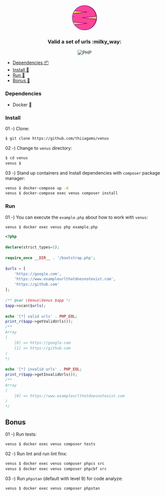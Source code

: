 <div align="center">
    <a href="https://github.com/thiiagoms/venus">
        <img src="assets/venus.png" alt="Logo" width="80" height="80">
    </a>
    <h3 align="center">Valid a set of urls :milky_way: </h3>
    <p float="left">
        <img
            src="https://img.shields.io/badge/PHP-777BB4?style=for-the-badge&logo=php&logoColor=white"
            alt="PHP"
        >
    </p>
</div>

- [Dependencies :package:](#dependecies)
- [Install :memo:](#install)
- [Run :runner:](#run)
- [Bonus :medal_sports:](#bonus)

### Dependencies

- Docker :whale:

### Install

01 -) Clone:
```bash
$ git clone https://github.com/thiiagoms/venus
```

02 -) Change to `venus` directory:
```bash
$ cd venus
venus $
```

03 -) Stand up containers and Install dependencies with `composer` package manager:
```bash
venus $ docker-compose up -d
venus $ docker-compose exec venus composer install
```

### Run

01 -) You can execute the `example.php` about how to work with `venus`:

```bash
venus $ docker exec venus php example.php
```

```php
<?php

declare(strict_types=1);

require_once __DIR__ . '/bootstrap.php';

$urls = [
    'https://google.com',
    'https://www.exampleurlthatdoesnotexist.com',
    'https://github.com'
];

/** @var \Venus\Venus $app */
$app->scan($urls);

echo '[*] valid urls' . PHP_EOL;
print_r($app->getValidUrls());
/**
Array
(
    [0] => https://google.com
    [1] => https://github.com
)
*/

echo '[*] invalid urls' . PHP_EOL;
print_r($app->getInvalidUrls());
/**
Array
(
    [0] => https://www.exampleurlthatdoesnotexist.com
)
*/
```

## Bonus

01 -) Run tests:
```bash
venus $ docker exec venus composer tests
```

02 -) Run lint and run lint finx:
```bash
venus $ docker exec venus composer phpcs src
venus $ docker exec venus composer phpcbf src
```

03 -) Run `phpstan` (default with level 9) for code analyze:
```bash
venus $ docker exec venus composer phpstan 
```
